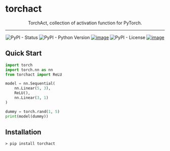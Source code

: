 # torchact

<div align="center">

TorchAct, collection of activation function for PyTorch.

---
![PyPI - Status](https://img.shields.io/pypi/status/torchact)
![PyPI - Python Version](https://img.shields.io/pypi/pyversions/torchact)
[![image](https://badge.fury.io/py/torchact.svg)](https://badge.fury.io/py/torchact)
![PyPI - License](https://img.shields.io/pypi/l/torchact?color=blue)
[![image](https://img.shields.io/badge/code%20style-black-000000.svg)](https://github.com/psf/black)

</div>

## Quick Start

```python
import torch
import torch.nn as nn
from torchact import ReLU

model = nn.Sequential(
    nn.Linear(5, 3),
    ReLU(),
    nn.Linear(3, 1)
)

dummy = torch.rand(1, 5)
print(model(dummy))
```

## Installation

```shell
> pip install torchact
```